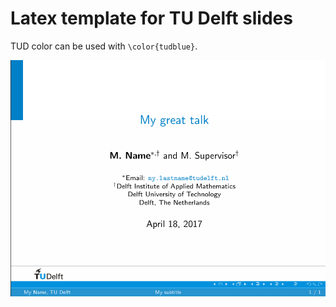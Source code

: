 # Latex template for TU Delft slides

TUD color can be used with `\color{tudblue}`.

![](/TUDelft/top_page.png)

